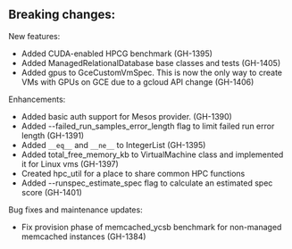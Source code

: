 Breaking changes:
-

New features:
- Added CUDA-enabled HPCG benchmark (GH-1395)
- Added ManagedRelationalDatabase base classes and tests (GH-1405)
- Added gpus to GceCustomVmSpec. This is now the only way to create VMs with
  GPUs on GCE due to a gcloud API change (GH-1406)

Enhancements:
- Added basic auth support for Mesos provider. (GH-1390)
- Added --failed_run_samples_error_length flag to limit failed run error length (GH-1391)
- Added `__eq__` and `__ne__` to IntegerList (GH-1395)
- Added total_free_memory_kb to VirtualMachine class and implemented it for
  Linux vms (GH-1397)
- Created hpc_util for a place to share common HPC functions
- Added --runspec_estimate_spec flag to calculate an estimated spec score (GH-1401)

Bug fixes and maintenance updates:
- Fix provision phase of memcached_ycsb benchmark for non-managed memcached instances (GH-1384)
